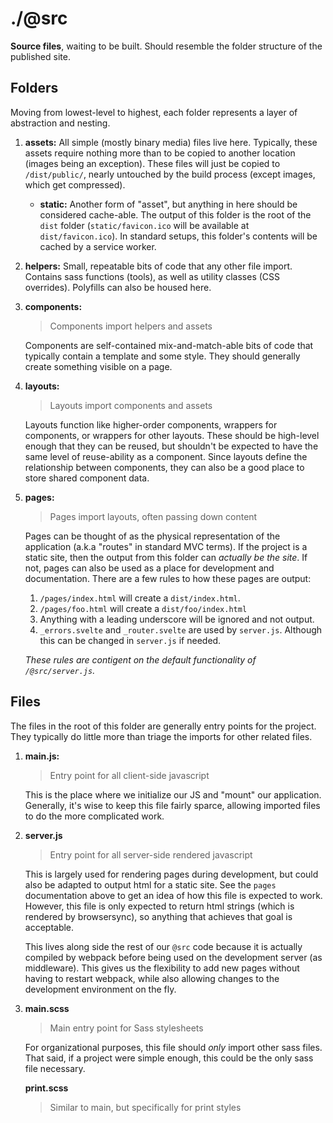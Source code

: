 # ./@src

**Source files**, waiting to be built. Should resemble the folder structure of the published site.

## Folders

Moving from lowest-level to highest, each folder represents a layer of abstraction and nesting.

1.  **assets:**
    All simple (mostly binary media) files live here. Typically, these assets require nothing more than to be copied to another location (images being an exception). These files will just be copied to `/dist/public/`, nearly untouched by the build process (except images, which get compressed).

    * **static:**
        Another form of "asset", but anything in here should be considered cache-able. The output of this folder is the root of the `dist` folder (`static/favicon.ico` will be available at `dist/favicon.ico`). In standard setups, this folder's contents will be cached by a service worker.

1.  **helpers:**
    Small, repeatable bits of code that any other file import. Contains sass functions (tools), as well as utility classes (CSS overrides). Polyfills can also be housed here.

2.  **components:**
    > Components import helpers and assets

    Components are self-contained mix-and-match-able bits of code that typically contain a template and some style. They should generally create something visible on a page.

3.  **layouts:**
    > Layouts import components and assets

    Layouts function like higher-order components, wrappers for components, or wrappers for other layouts. These should be high-level enough that they can be reused, but shouldn't be expected to have the same level of reuse-ability as a component. Since layouts define the relationship between components, they can also be a good place to store shared component data.

4.  **pages:**
    > Pages import layouts, often passing down content

    Pages can be thought of as the physical representation of the application (a.k.a "routes" in standard MVC terms). If the project is a static site, then the output from this folder can _actually be the site_. If not, pages can also be used as a place for development and documentation. There are a few rules to how these pages are output:
    1. `/pages/index.html` will create a `dist/index.html`.
    2. `/pages/foo.html` will create a `dist/foo/index.html`
    3. Anything with a leading underscore will be ignored and not output.
    4. `_errors.svelte` and `_router.svelte` are used by `server.js`. Although this can be changed in `server.js` if needed.

    _These rules are contigent on the default functionality of `/@src/server.js`._


## Files

The files in the root of this folder are generally entry points for the project. They typically do little more than triage the imports for other related files.

1.  **main.js:**
    > Entry point for all client-side javascript

    This is the place where we initialize our JS and "mount" our application. Generally, it's wise to keep this file fairly sparce, allowing imported files to do the more complicated work.

2.  **server.js**
    > Entry point for all server-side rendered javascript

    This is largely used for rendering pages during development, but could also be adapted to output html for a static site. See the `pages` documentation above to get an idea of how this file is expected to work. However, this file is only expected to return html strings (which is rendered by browsersync), so anything that achieves that goal is acceptable.

    This lives along side the rest of our `@src` code because it is actually compiled by webpack before being used on the development server (as middleware). This gives us the flexibility to add new pages without having to restart webpack, while also allowing changes to the development environment on the fly.

3.  **main.scss**
    > Main entry point for Sass stylesheets

    For organizational purposes, this file should _only_ import other sass files. That said, if a project were simple enough, this could be the only sass file necessary.

    **print.scss**
    > Similar to main, but specifically for print styles

